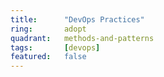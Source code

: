 ```yaml
---
title:      "DevOps Practices"
ring:       adopt
quadrant:   methods-and-patterns
tags:       [devops]
featured:   false
---
```

